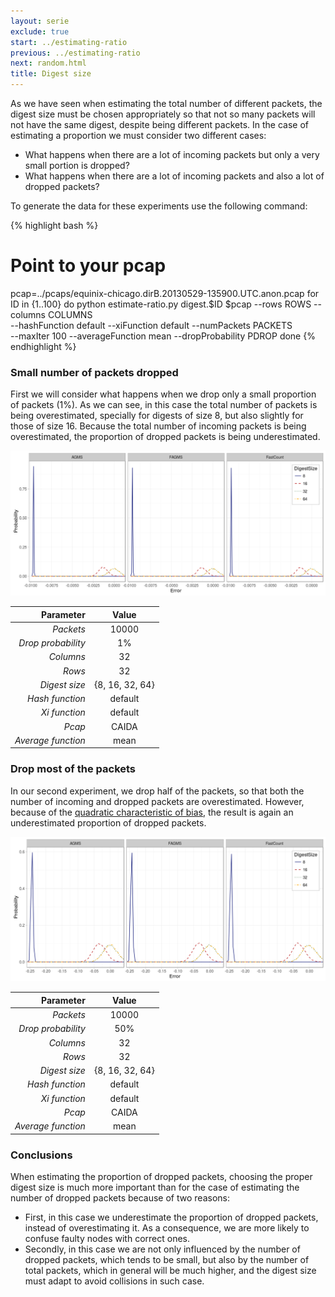 ```yaml
---
layout: serie
exclude: true
start: ../estimating-ratio
previous: ../estimating-ratio
next: random.html
title: Digest size
---
```


As we have seen when estimating the total number of different packets, the digest size must be chosen appropriately so that not so many packets will not have the same digest, despite being different packets. In the case of estimating a proportion we must consider two different cases:

* What happens when there are a lot of incoming packets but only a very small portion is dropped?
* What happens when there are a lot of incoming packets and also a lot of dropped packets?

To generate the data for these experiments use the following command:

{% highlight bash %}
# Point to your pcap
pcap=../pcaps/equinix-chicago.dirB.20130529-135900.UTC.anon.pcap 
for ID in {1..100}
do
python estimate-ratio.py digest.$ID $pcap --rows ROWS --columns COLUMNS \
  --hashFunction default --xiFunction default --numPackets PACKETS \
  --maxIter 100 --averageFunction mean --dropProbability PDROP
done
{% endhighlight %}

### Small number of packets dropped

First we will consider what happens when we drop only a small proportion of packets (1%). As we can see, in this case the total number of packets is being overestimated, specially for digests of size 8, but also slightly for those of size 16. Because the total number of incoming packets is being overestimated, the proportion of dropped packets is being underestimated.

![](figures/digest1.png)

|          Parameter |      Value      |
|-------------------:|:---------------:|
|          _Packets_ |      10000      |
| _Drop probability_ |        1%       |
|          _Columns_ |        32       |
|             _Rows_ |        32       |
|      _Digest size_ | {8, 16, 32, 64} |
|    _Hash function_ |     default     |
|      _Xi function_ |     default     |
|             _Pcap_ |      CAIDA      |
| _Average function_ |       mean      |

### Drop most of the packets

In our second experiment, we drop half of the packets, so that both the number of incoming and dropped packets are overestimated. However, because of the [quadratic characteristic of bias](../estimate-total/digest.html), the result is again an underestimated proportion of dropped packets.

![](figures/digest2.png)

|          Parameter |      Value      |
|-------------------:|:---------------:|
|          _Packets_ |      10000      |
| _Drop probability_ |       50%       |
|          _Columns_ |        32       |
|             _Rows_ |        32       |
|      _Digest size_ | {8, 16, 32, 64} |
|    _Hash function_ |     default     |
|      _Xi function_ |     default     |
|             _Pcap_ |      CAIDA      |
| _Average function_ |       mean      |

### Conclusions

When estimating the proportion of dropped packets, choosing the proper digest size is much more important than for the case of estimating the number of dropped packets because of two reasons:

* First, in this case we underestimate the proportion of dropped packets, instead of overestimating it. As a consequence, we are more likely to confuse faulty nodes with correct ones.
* Secondly, in this case we are not only influenced by the number of dropped packets, which tends to be small, but also by the number of total packets, which in general will be much higher, and the digest size must adapt to avoid collisions in such case.
